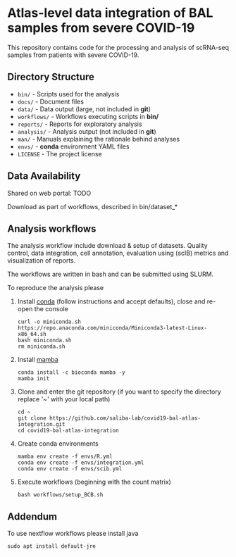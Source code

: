 # Atlas-level data integration of BAL samples from severe COVID-19

This repository contains code for the processing and analysis of scRNA-seq samples from patients with severe COVID-19.

## Directory Structure

* `bin/` - Scripts used for the analysis
* `docs/` - Document files
* `data/` - Data output (large, not included in **git**)
* `workflows/` - Workflows executing scripts in **bin/**
* `reports/` - Reports for exploratory analysis
* `analysis/` - Analysis output (not included in **git**)
* `man/` - Manuals explaining the rationale behind analyses
* `envs/` - **conda** environment YAML files
* `LICENSE` - The project license

## Data Availability

Shared on web portal: TODO

Download as part of workflows, described in bin/dataset_*

## Analysis workflows

The analysis workflow include download & setup of datasets. Quality control, data integration, cell annotation, 
evaluation using (scIB) metrics and visualization of reports.

The workflows are written in bash and can be submitted using SLURM.

To reproduce the analysis please
1. Install [conda](https://docs.conda.io/en/latest/miniconda.html#) (follow instructions and accept defaults), close and re-open the console
   ```
   curl -o miniconda.sh https://repo.anaconda.com/miniconda/Miniconda3-latest-Linux-x86_64.sh
   bash miniconda.sh
   rm miniconda.sh
   ```
1. Install [mamba](https://mamba.readthedocs.io/en/latest/installation.html)
   ```
   conda install -c bioconda mamba -y
   mamba init
   ```
1. Clone and enter the git repository (if you want to specify the directory replace '~' with your local path)
   ```
   cd ~
   git clone https://github.com/saliba-lab/covid19-bal-atlas-integration.git
   cd covid19-bal-atlas-integration
   ```
1. Create conda environments
   ```
   mamba env create -f envs/R.yml
   conda env create -f envs/integration.yml
   conda env create -f envs/scib.yml
   ```
1. Execute workflows (beginning with the count matrix)
   ```
   bash workflows/setup_BCB.sh
   ```
   
## Addendum

To use nextflow workflows please install java
   ```
   sudo apt install default-jre
   ```
